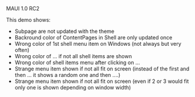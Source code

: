 ﻿MAUI 1.0 RC2

This demo shows:

* Subpage are not updated with the theme
* Backround color of ContentPages in Shell are only updated once
* Wrong color of 1st shell menu item on Windows (not always but very often)
* Wrong color of ... if not all shell items are shown
* Wrong color of shell items menu after clicking on ...
* Strange menu item shown if not all fit on screen (instead of the first and then ... it shows a random one and then ....)
* Strange menu item shown if not all fit on screen (even if 2 or 3 would fit only one is shown depending on window width)
